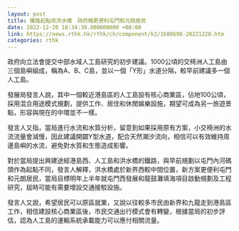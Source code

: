 ```yaml
---
layout: post
title: 鐵路起點改洪水橋　政府稱更便利屯門和元朗居民
date: 2022-12-20 18:34:39.000000000 +08:00
link: https://news.rthk.hk/rthk/ch/component/k2/1680698-20221220.htm
categories: rthk
---
```


政府向立法會提交中部水域人工島研究的初步建議。1000公頃的交椅洲人工島由三個島嶼組成，稱為A、B、C島，並以一個「Y形」水道分隔，較早前建議多一個人工島。

發展局發言人說，其中一個較近港島區的人工島設有核心商業區，佔地100公頃，採用混合用途模式規劃，提供工作、居住和休閒娛樂設施，期望可成為另一旅遊景點，形容與現在的中環並不一樣。

發言人又指，當局進行水流和水質分析，留意到如果採用原有方案，小交椅洲的水流流量會減慢，因此建議開闢Y型水道，配合天然潮汐流向，相信可以有效維持周邊島嶼的水流，避免對水質和生態造成影響。

對於當局提出興建途經港島西、人工島和洪水橋的鐵路，與早前規劃以屯門內河碼頭作為起點不同，發言人解釋，洪水橋處於新界西較中間位置，新方案更便利屯門和元朗居民，當局目標明年上半年就屯門西發展和龍鼓灘填海項目啟動規劃及工程研究，屆時可能有需要增設交通接駁設施。

發言人又說，希望居民可以原區就業，又說以往較多市民由新界和九龍走到港島區工作，相信建設核心商業區後，市民交通出行模式會有轉變，根據當局的初步評估，認為人工島的運輸系統承載能力可以應付相關流量。
